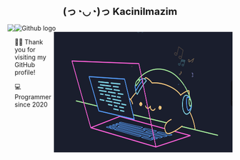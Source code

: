 <h1 align="center" style="font-size: 22px"> (っ◔◡◔)っ Kacinilmazim </h1><span><img src="https://img.shields.io/badge/GitHub-100000?style=for-the-badge&logo=github&logoColor=white" alt="Github logo" title="Github" height="25" /></span>

<img align="left" height="200" src="https://media.giphy.com/media/ao9DUiTKH60XS/giphy.gif"/>


<a target="_blank" align="center">
  <img align="right" top="500" height="270" width="400" alt="GIF" src="https://github.com/SophieNguyen113/SophieNguyen113/blob/main/Sophie%20Nguyen%20-%20CatCat.gif">
  
</a>



🙋‍♂️ Thank you for visiting my GitHub profile! 

💻 Programmer since 2020
